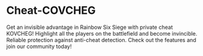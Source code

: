 # Cheat-COVCHEG
Get an invisible advantage in Rainbow Six Siege with private cheat KOVCHEG! Highlight all the players on the battlefield and become invincible. Reliable protection against anti-cheat detection. Check out the features and join our community today!
